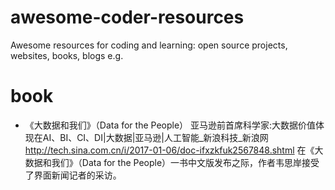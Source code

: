# awesome-coder-resources
Awesome resources for coding and learning: open source projects, websites, books, blogs e.g.

# book
+ 《大数据和我们》（Data for the People）
亚马逊前首席科学家:大数据价值体现在AI、BI、CI、DI|大数据|亚马逊|人工智能_新浪科技_新浪网   http://tech.sina.com.cn/i/2017-01-06/doc-ifxzkfuk2567848.shtml
在《大数据和我们》（Data for the People）一书中文版发布之际，作者韦思岸接受了界面新闻记者的采访。
